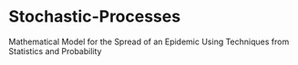 # Stochastic-Processes
Mathematical Model for the Spread of an Epidemic Using Techniques from Statistics and Probability 
